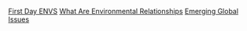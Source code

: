 [First Day ENVS](http://prezi.com/a3rhwxmzg6pa/?utm_campaign=share&utm_medium=copy)
[What Are Environmental Relationships](http://prezi.com/jeeycqj707ka/?utm_campaign=share&utm_medium=copy)
[Emerging Global Issues](http://prezi.com/5uceff77pnvc/?utm_campaign=share&utm_medium=copy)
